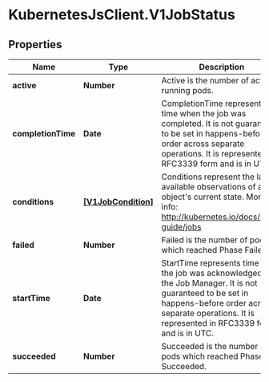 # KubernetesJsClient.V1JobStatus

## Properties
Name | Type | Description | Notes
------------ | ------------- | ------------- | -------------
**active** | **Number** | Active is the number of actively running pods. | [optional] 
**completionTime** | **Date** | CompletionTime represents time when the job was completed. It is not guaranteed to be set in happens-before order across separate operations. It is represented in RFC3339 form and is in UTC. | [optional] 
**conditions** | [**[V1JobCondition]**](V1JobCondition.md) | Conditions represent the latest available observations of an object&#39;s current state. More info: http://kubernetes.io/docs/user-guide/jobs | [optional] 
**failed** | **Number** | Failed is the number of pods which reached Phase Failed. | [optional] 
**startTime** | **Date** | StartTime represents time when the job was acknowledged by the Job Manager. It is not guaranteed to be set in happens-before order across separate operations. It is represented in RFC3339 form and is in UTC. | [optional] 
**succeeded** | **Number** | Succeeded is the number of pods which reached Phase Succeeded. | [optional] 


